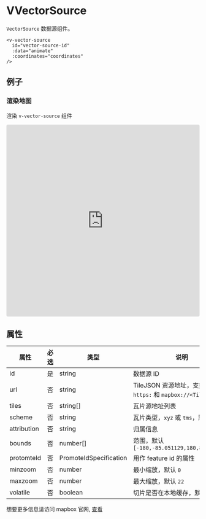 # VVectorSource

`VectorSource` 数据源组件。

```
<v-vector-source
  id="vector-source-id"
  :data="animate"
  :coordinates="coordinates"
/>
```

## 例子

### 渲染地图

渲染 `v-vector-source` 组件

<iframe src="https://codesandbox.io/embed/vmap-examples-mnqjgn?fontsize=14&hidenavigation=1&initialpath=%2Fvsource%2Fvvectorsource%2Fbasic&module=%2Fsrc%2Fviews%2Fvsource%2Fvvectorsource%2FBasic.vue&theme=dark"
     style="width:100%; height:500px; border:0; border-radius: 4px; overflow:hidden;"
     title="vmap examples"
     allow="accelerometer; ambient-light-sensor; camera; encrypted-media; geolocation; gyroscope; hid; microphone; midi; payment; usb; vr; xr-spatial-tracking"
     sandbox="allow-forms allow-modals allow-popups allow-presentation allow-same-origin allow-scripts"
   ></iframe>

## 属性

| 属性        | 必选 | 类型                   | 说明                                                                 |
| ----------- | ---- | ---------------------- | -------------------------------------------------------------------- |
| id          | 是   | string                 | 数据源 ID                                                            |
| url         | 否   | string                 | TileJSON 资源地址，支持 `http:`, `https:` 和 `mapbox://<Tileset ID>` |
| tiles       | 否   | string[]               | 瓦片源地址列表                                                       |
| scheme      | 否   | string                 | 瓦片类型，`xyz` 或 `tms`，默认 `xyz`                                 |
| attribution | 否   | string                 | 归属信息                                                             |
| bounds      | 否   | number[]               | 范围，默认 `[-180,-85.051129,180,85.051129]`                         |
| protomteId  | 否   | PromoteIdSpecification | 用作 feature id 的属性                                               |
| minzoom     | 否   | number                 | 最小缩放，默认 `0`                                                   |
| maxzoom     | 否   | number                 | 最大缩放，默认 `22`                                                  |
| volatile    | 否   | boolean                | 切片是否在本地缓存，默认 `false`                                     |

想要更多信息请访问 mapbox 官网, [查看](https://docs.mapbox.com/mapbox-gl-js/style-spec/sources/#vector)
